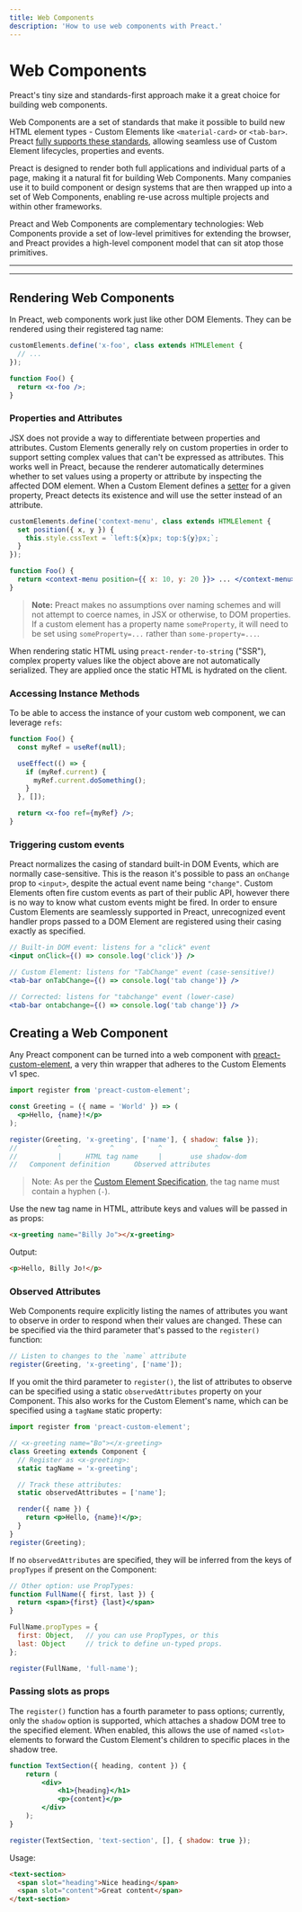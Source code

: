 ```yaml
---
title: Web Components
description: 'How to use web components with Preact.'
---
```


# Web Components

Preact's tiny size and standards-first approach make it a great choice for building web components.

Web Components are a set of standards that make it possible to build new HTML element types - Custom Elements like `<material-card>` or `<tab-bar>`.
Preact [fully supports these standards](https://custom-elements-everywhere.com/#preact), allowing seamless use of Custom Element lifecycles, properties and events. 

Preact is designed to render both full applications and individual parts of a page, making it a natural fit for building Web Components. Many companies use it to build component or design systems that are then wrapped up into a set of Web Components, enabling re-use across multiple projects and within other frameworks.

Preact and Web Components are complementary technologies: Web Components provide a set of low-level primitives for extending the browser, and Preact provides a high-level component model that can sit atop those primitives.

---

<toc></toc>

---

## Rendering Web Components

In Preact, web components work just like other DOM Elements. They can be rendered using their registered tag name:

```jsx
customElements.define('x-foo', class extends HTMLElement {
  // ...
});

function Foo() {
  return <x-foo />;
}
```

### Properties and Attributes

JSX does not provide a way to differentiate between properties and attributes. Custom Elements generally rely on custom properties in order to support setting complex values that can't be expressed as attributes. This works well in Preact, because the renderer automatically determines whether to set values using a property or attribute by inspecting the affected DOM element. When a Custom Element defines a [setter](https://developer.mozilla.org/en-US/docs/Web/JavaScript/Reference/Functions/set) for a given property, Preact detects its existence and will use the setter instead of an attribute.

```jsx
customElements.define('context-menu', class extends HTMLElement {
  set position({ x, y }) {
    this.style.cssText = `left:${x}px; top:${y}px;`;
  }
});

function Foo() {
  return <context-menu position={{ x: 10, y: 20 }}> ... </context-menu>;
}
```

> **Note:** Preact makes no assumptions over naming schemes and will not attempt to coerce names, in JSX or otherwise, to DOM properties. If a custom element has a property name `someProperty`, it will need to be set using `someProperty=...` rather than `some-property=...`.

When rendering static HTML using `preact-render-to-string` ("SSR"), complex property values like the object above are not automatically serialized. They are applied once the static HTML is hydrated on the client.

### Accessing Instance Methods

To be able to access the instance of your custom web component, we can leverage `refs`:

```jsx
function Foo() {
  const myRef = useRef(null);

  useEffect(() => {
    if (myRef.current) {
      myRef.current.doSomething();
    }
  }, []);

  return <x-foo ref={myRef} />;
}
```

### Triggering custom events

Preact normalizes the casing of standard built-in DOM Events, which are normally case-sensitive. This is the reason it's possible to pass an `onChange` prop to `<input>`, despite the actual event name being `"change"`. Custom Elements often fire custom events as part of their public API, however there is no way to know what custom events might be fired. In order to ensure Custom Elements are seamlessly supported in Preact, unrecognized event handler props passed to a DOM Element are registered using their casing exactly as specified.

```jsx
// Built-in DOM event: listens for a "click" event
<input onClick={() => console.log('click')} />

// Custom Element: listens for "TabChange" event (case-sensitive!)
<tab-bar onTabChange={() => console.log('tab change')} />

// Corrected: listens for "tabchange" event (lower-case)
<tab-bar ontabchange={() => console.log('tab change')} />
```

## Creating a Web Component

Any Preact component can be turned into a web component with [preact-custom-element](https://github.com/preactjs/preact-custom-element), a very thin wrapper that adheres to the Custom Elements v1 spec.

```jsx
import register from 'preact-custom-element';

const Greeting = ({ name = 'World' }) => (
  <p>Hello, {name}!</p>
);

register(Greeting, 'x-greeting', ['name'], { shadow: false });
//          ^            ^           ^             ^
//          |      HTML tag name     |       use shadow-dom
//   Component definition      Observed attributes
```

> Note: As per the [Custom Element Specification](http://w3c.github.io/webcomponents/spec/custom/#prod-potentialcustomelementname), the tag name must contain a hyphen (`-`).

Use the new tag name in HTML, attribute keys and values will be passed in as props:

```html
<x-greeting name="Billy Jo"></x-greeting>
```

Output:

```html
<p>Hello, Billy Jo!</p>
```

### Observed Attributes

Web Components require explicitly listing the names of attributes you want to observe in order to respond when their values are changed. These can be specified via the third parameter that's passed to the `register()` function:

```jsx
// Listen to changes to the `name` attribute
register(Greeting, 'x-greeting', ['name']);
```

If you omit the third parameter to `register()`, the list of attributes to observe can be specified using a static `observedAttributes` property on your Component. This also works for the Custom Element's name, which can be specified using a `tagName` static property:

```jsx
import register from 'preact-custom-element';

// <x-greeting name="Bo"></x-greeting>
class Greeting extends Component {
  // Register as <x-greeting>:
  static tagName = 'x-greeting';

  // Track these attributes:
  static observedAttributes = ['name'];

  render({ name }) {
    return <p>Hello, {name}!</p>;
  }
}
register(Greeting);
```

If no `observedAttributes` are specified, they will be inferred from the keys of `propTypes` if present on the Component:

```jsx
// Other option: use PropTypes:
function FullName({ first, last }) {
  return <span>{first} {last}</span>
}

FullName.propTypes = {
  first: Object,   // you can use PropTypes, or this
  last: Object     // trick to define un-typed props.
};

register(FullName, 'full-name');
```

### Passing slots as props

The `register()` function has a fourth parameter to pass options; currently, only the `shadow` option is supported, which attaches a shadow DOM tree to the specified element. When enabled, this allows the use of named `<slot>` elements to forward the Custom Element's children to specific places in the shadow tree.

```jsx
function TextSection({ heading, content }) {
	return (
		<div>
			<h1>{heading}</h1>
			<p>{content}</p>
		</div>
	);
}

register(TextSection, 'text-section', [], { shadow: true });
```

Usage:

```html
<text-section>
  <span slot="heading">Nice heading</span>
  <span slot="content">Great content</span>
</text-section>
```
